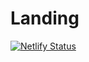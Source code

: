 # Landing
[![Netlify Status](https://api.netlify.com/api/v1/badges/a461f68d-2fea-483f-8340-33fdf5f31420/deploy-status)](https://app.netlify.com/sites/gallant-nightingale-7d39af/deploys)